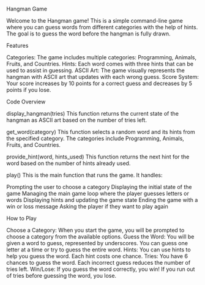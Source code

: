Hangman Game

Welcome to the Hangman game! This is a simple command-line game where you can guess words from different categories with the help of hints. The goal is to guess the word before the hangman is fully drawn.

Features

Categories: The game includes multiple categories: Programming, Animals, Fruits, and Countries.
Hints: Each word comes with three hints that can be used to assist in guessing.
ASCII Art: The game visually represents the hangman with ASCII art that updates with each wrong guess.
Score System: Your score increases by 10 points for a correct guess and decreases by 5 points if you lose.

Code Overview

display_hangman(tries)
This function returns the current state of the hangman as ASCII art based on the number of tries left.

get_word(category)
This function selects a random word and its hints from the specified category. The categories include Programming, Animals, Fruits, and Countries.

provide_hint(word, hints_used)
This function returns the next hint for the word based on the number of hints already used.

play()
This is the main function that runs the game. It handles:

Prompting the user to choose a category
Displaying the initial state of the game
Managing the main game loop where the player guesses letters or words
Displaying hints and updating the game state
Ending the game with a win or loss message
Asking the player if they want to play again

How to Play

Choose a Category:
When you start the game, you will be prompted to choose a category from the available options.
Guess the Word:
You will be given a word to guess, represented by underscores. You can guess one letter at a time or try to guess the entire word.
Hints:
You can use hints to help you guess the word. Each hint costs one chance.
Tries: 
You have 6 chances to guess the word. Each incorrect guess reduces the number of tries left.
Win/Lose: 
If you guess the word correctly, you win! If you run out of tries before guessing the word, you lose.
